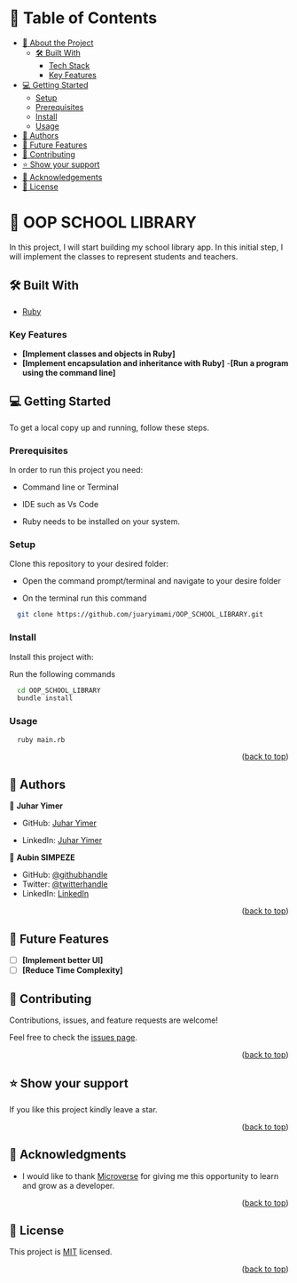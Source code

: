 # 📗 Table of Contents

- [📖 About the Project](#about-project)
  - [🛠 Built With](#built-with)
    - [Tech Stack](#tech-stack)
    - [Key Features](#key-features)
- [💻 Getting Started](#getting-started)
  - [Setup](#setup)
  - [Prerequisites](#prerequisites)
  - [Install](#install)
  - [Usage](#usage)
- [👥 Authors](#authors)
- [🔭 Future Features](#future-features)
- [🤝 Contributing](#contributing)
- [⭐️ Show your support](#support)
- [🙏 Acknowledgements](#acknowledgements)
- [📝 License](#license)


# 📖 OOP SCHOOL LIBRARY <a name="about-project"></a>

In this project, I will start building my school library app. In this initial step, I will implement the classes to represent students and teachers.

## 🛠 Built With <a name="built-with"></a>

- <a href="https://www.ruby-lang.org/en/">Ruby</a></li>


### Key Features <a name="key-features"></a>

- **[Implement classes and objects in Ruby]**
- **[Implement encapsulation and inheritance with Ruby]**
-**[Run a program using the command line]**


## 💻 Getting Started <a name="getting-started"></a>

To get a local copy up and running, follow these steps.

### Prerequisites

In order to run this project you need:

- Command line or Terminal

- IDE such as Vs Code 

- Ruby needs to be installed on your system.

### Setup

Clone this repository to your desired folder:

- Open the command prompt/terminal and navigate to your desire folder

- On the terminal run this command

```sh
  git clone https://github.com/juaryimami/OOP_SCHOOL_LIBRARY.git
```

### Install

Install this project with:

Run the following commands

```sh
  cd OOP_SCHOOL_LIBRARY
  bundle install
```

### Usage 

```sh
  ruby main.rb
```

<p align="right">(<a href="#readme-top">back to top</a>)</p>

## 👥 Authors <a name="authors"></a>

👤 **Juhar Yimer**

- GitHub: [Juhar Yimer](https://github.com/juaryimami) 

- LinkedIn: [Juhar Yimer](https://www.linkedin.com/in/juhar-yimer/) 

👤 **Aubin SIMPEZE**

- GitHub: [@githubhandle](https://github.com/aubinleyoung)
- Twitter: [@twitterhandle](https://twitter.com/Aubin_Simpeze)
- LinkedIn: [LinkedIn](https://www.linkedin.com/in/aubin-simpeze/)


<p align="right">(<a href="#readme-top">back to top</a>)</p>


## 🔭 Future Features <a name="future-features"></a>

- [ ] **[Implement better UI]**
- [ ] **[Reduce Time Complexity]**

## 🤝 Contributing <a name="contributing"></a>

Contributions, issues, and feature requests are welcome!

Feel free to check the [issues page](https://github.com/juaryimami/OOP_SCHOOL_LIBRARY/issues/).

<p align="right">(<a href="#readme-top">back to top</a>)</p>

## ⭐️ Show your support <a name="support"></a>

If you like this project kindly leave a star.

<p align="right">(<a href="#readme-top">back to top</a>)</p>

## 🙏 Acknowledgments <a name="acknowledgements"></a>

- I would like to thank [Microverse](https://www.microverse.org/) for giving me this opportunity to learn and grow as a developer.

<p align="right">(<a href="#readme-top">back to top</a>)</p>

## 📝 License <a name="license"></a>

This project is [MIT](./LICENSE) licensed.

<p align="right">(<a href="#readme-top">back to top</a>)</p>
